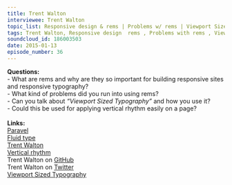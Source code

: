```yaml
--- 
title: Trent Walton
interviewee: Trent Walton
topic_list: Responsive design & rems | Problems w/ rems | Viewport Sized Typography
tags: Trent Walton, Responsive design  rems , Problems with rems , Viewport Sized Typography
soundcloud_id: 186003503
date: 2015-01-13
episode_number: 36
---
```

 
<p class="show_notes_display"><b>Questions:</b><br>- What are rems and why are they so important for building responsive sites and responsive typography?<br>- What kind of problems did you run into using rems?<br>- Can you talk about <i>“Viewport Sized Typography”</i> and how you use it?<br>- Could this be used for applying vertical rhythm easily on a page?<br><br><b>Links:</b><br><a rel="nofollow" target="_blank" href="http://paravelinc.com/">Paravel</a><br><a rel="nofollow" target="_blank" href="http://trentwalton.com/2012/06/19/fluid-type/">Fluid type</a><br><a rel="nofollow" target="_blank" href="http://trentwalton.com/">Trent Walton</a><br><a rel="nofollow" target="_blank" href="http://webdesign.tutsplus.com/articles/improving-layout-with-vertical-rhythm--webdesign-14070">Vertical rhythm</a><br>Trent Walton on <a rel="nofollow" target="_blank" href="https://github.com/TrentWalton">GitHub</a><br>Trent Walton on <a rel="nofollow" target="_blank" href="https://twitter.com/trentwalton">Twitter</a><br><a rel="nofollow" target="_blank" href="http://sosweetcreative.com/2738/viewport-sized-typography">Viewport Sized Typography</a><br><br></p>
